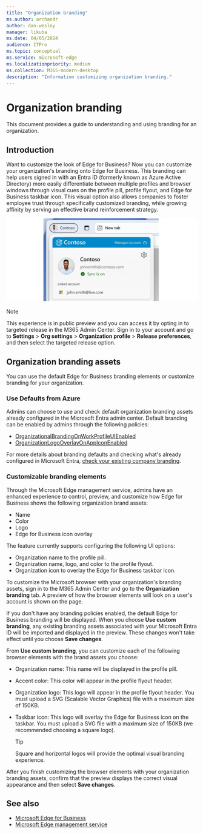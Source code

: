```yaml
---
title: "Organization branding"
ms.author: archandr
author: dan-wesley
manager: likuba
ms.date: 04/05/2024
audience: ITPro
ms.topic: conceptual
ms.service: microsoft-edge
ms.localizationpriority: medium
ms.collection: M365-modern-desktop
description: "Information customizing organization branding."
---
```


# Organization branding

This document provides a guide to understanding and using branding for an organization.

## Introduction

Want to customize the look of Edge for Business?
Now you can customize your organization's branding onto Edge for Business. This branding can help users signed in with an Entra ID (formerly known as Azure Active Directory) more easily differentiate between multiple profiles and browser windows through visual cues on the profile pill, profile flyout, and Edge for Business taskbar icon. This visual option also allows companies to foster employee trust through specifically customized branding, while growing affinity by serving an effective brand reinforcement strategy.

![Company branding for Contoso](media/microsoft-edge-organization-branding/efb-company-branding-new.png)

> [!NOTE]
> This experience is in public preview and you can access it by opting in to targeted release in the M365 Admin Center. Sign in to your account and go to **Settings** > **Org settings** > **Organization profile** > **Release preferences**, and then select the targeted release option.

## Organization branding assets

You can use the default Edge for Business branding elements or customize branding for your organization.

### Use Defaults from Azure

Admins can choose to use and check default organization branding assets already configured in the Microsoft Entra admin center. Default branding can be enabled by admins through the following policies:

- [OrganizationalBrandingOnWorkProfileUIEnabled](/deployedge/microsoft-edge-policies#organizationalbrandingonworkprofileuienabled)
- [OrganizationLogoOverlayOnAppIconEnabled](/deployedge/microsoft-edge-policies#organizationlogooverlayonappiconenabled)

For more details about branding defaults and checking what's already configured in Microsoft Entra, [check your existing company branding](/entra/fundamentals/how-to-customize-branding).

### Customizable branding elements

Through the Microsoft Edge management service, admins have an enhanced experience to control, preview, and customize how Edge for Business shows the following organization brand assets:

- Name
- Color
- Logo
- Edge for Business icon overlay

The feature currently supports configuring the following UI options:

- Organization name to the profile pill.
- Organization name, logo, and color to the profile flyout.
- Organization icon to overlay the Edge for Business taskbar icon.

To customize the Microsoft browser with your organization's branding assets, sign in to the M365 Admin Center and go to the **Organization branding** tab. A preview of how the browser elements will look on a user's account is shown on the page.

If you don't have any branding policies enabled, the default Edge for Business branding will be displayed. When you choose **Use custom branding**, any existing branding assets associated with your Microsoft Entra ID will be imported and displayed in the preview. These changes won't take effect until you choose **Save changes**.

From **Use custom branding**, you can customize each of the following browser elements with the brand assets you choose:

- Organization name: This name will be displayed in the profile pill.
- Accent color: This color will appear in the profile flyout header.
- Organization logo: This logo will appear in the profile flyout header. You must upload a SVG (Scalable Vector Graphics) file with a maximum size of 150KB.
- Taskbar icon: This logo will overlay the Edge for Business icon on the taskbar. You must upload a SVG file with a maximum size of 150KB (we recommended choosing a square logo).

  > [!TIP]
  > Square and horizontal logos will provide the optimal visual branding experience.

After you finish customizing the browser elements with your organization branding assets, confirm that the preview displays the correct visual appearance and then select **Save changes**.

## See also

- [Microsoft Edge for Business](/deployedge/microsoft-edge-for-business)
- [Microsoft Edge management service](/deployedge/microsoft-edge-management-service)
